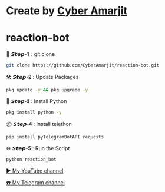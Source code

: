 # Create by [Cyber Amarjit](t.me/CyberAmarjit)
# reaction-bot



📲 𝙎𝙩𝙚𝙥-𝟏 : git clone
```bash
git clone https://github.com/CyberAmarjit/reaction-bot.git
```
🛠️ 𝙎𝙩𝙚𝙥-𝟐 : Update Packages

```bash
pkg update -y && pkg upgrade -y
```


🐍 𝙎𝙩𝙚𝙥-𝟑 : Install Python
```bash
pkg install python -y
```

📦 𝙎𝙩𝙚𝙥-𝟒 : Install telethon
```bash
pip install pyTelegramBotAPI requests
```

⚙️ 𝙎𝙩𝙚𝙥-𝟓 : Run the Script
```bash
python reaction_bot
```

[ ▶️ My YouTube channel](https://www.youtube.com/@CyberAmarjit)

[☎️ My Telegram channel](https://t.me/Cyberamarjit09)
